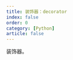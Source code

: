```yaml
---
title: 装饰器：decorator
index: false
order: 0
category: [Python]
article: false
---
```


装饰器。

<AutoCatalog />
